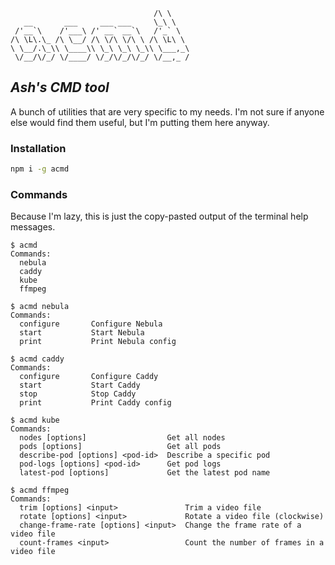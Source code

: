 ```
                                /\ \
   __       ___     ___ ___     \_\ \
 /'__`\    /'___\ /' __` __`\   /'_` \
/\ \L\.\_ /\ \__/ /\ \/\ \/\ \ /\ \L\ \
\ \__/.\_\\ \____\\ \_\ \_\ \_\\ \___,_\
 \/__/\/_/ \/____/ \/_/\/_/\/_/ \/__,_ /
```

## _Ash's CMD tool_

A bunch of utilities that are very specific to my needs. I'm not sure if anyone else would find them useful, but I'm putting them here anyway.

### Installation

```bash
npm i -g acmd
```

### Commands

Because I'm lazy, this is just the copy-pasted output of the terminal help messages.

```
$ acmd
Commands:
  nebula
  caddy
  kube
  ffmpeg
```

```
$ acmd nebula
Commands:
  configure       Configure Nebula
  start           Start Nebula
  print           Print Nebula config
```

```
$ acmd caddy
Commands:
  configure       Configure Caddy
  start           Start Caddy
  stop            Stop Caddy
  print           Print Caddy config
```

```
$ acmd kube
Commands:
  nodes [options]                  Get all nodes
  pods [options]                   Get all pods
  describe-pod [options] <pod-id>  Describe a specific pod
  pod-logs [options] <pod-id>      Get pod logs
  latest-pod [options]             Get the latest pod name
```

```
$ acmd ffmpeg
Commands:
  trim [options] <input>               Trim a video file
  rotate [options] <input>             Rotate a video file (clockwise)
  change-frame-rate [options] <input>  Change the frame rate of a video file
  count-frames <input>                 Count the number of frames in a video file
```

